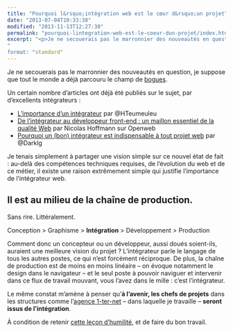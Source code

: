 ```yaml
---
title: "Pourquoi l&rsquo;intégration web est le cœur d&rsquo;un projet"
date: "2013-07-04T10:33:38"
modified: "2013-11-13T12:27:30"
permalink: "pourquoi-lintegration-web-est-le-coeur-dun-projet/index.html"
excerpt: "<p>Je ne secouerais pas le marronnier des nouveautés en question, je suppose que tout le monde a déjà parcouru le champ de bogues. Un certain nombre d&rsquo;articles ont déjà été publiés sur le sujet, par d&rsquo;excellents intégrateurs : L&rsquo;importance d&rsquo;un intégrateur par @HTeumeuleu De l’intégrateur au développeur front-end : un maillon essentiel de la qualité Web par Nicolas [&hellip;] <a href="https://www.ffoodd.fr/pourquoi-lintegration-web-est-le-coeur-dun-projet/" aria-hidden="true">Lire la suite de «&nbsp;Pourquoi l&rsquo;intégration web est le cœur d&rsquo;un projet&nbsp;» <span class="meta-nav">&rarr;</span></a></p>
"
format: "standard"
---
```

<p>Je ne secouerais pas le marronnier des nouveautés en question, je suppose que tout le monde a déjà parcouru le champ de <a title="Définition de bogue (nouvelle fenêtre)" href="http://www.linternaute.com/dictionnaire/fr/definition/bogue/" target="_blank">bogues</a>.</p>
<p>Un certain nombre d&rsquo;articles ont déjà été publiés sur le sujet, par d&rsquo;excellents intégrateurs :</p>
<ul>
<li><a title="L'importance d'un intégrateur (nouvelle fenêtre)" href="http://www.hteumeuleu.fr/l-importance-d-un-integrateur/" target="_blank">L&rsquo;importance d&rsquo;un intégrateur</a> par @HTeumeuleu</li>
<li><a title="De l’intégrateur au développeur front-end : un maillon essentiel de la qualité Web (nouvelle fenêtre)" href="http://openweb.eu.org/articles/integrateur-au-developpeur-front-end-un-maillon-essentiel-qualite-web" target="_blank">De l’intégrateur au développeur front-end : un maillon essentiel de la qualité Web</a> par Nicolas Hoffmann sur Openweb</li>
<li><a title="Pourquoi un (bon) intégrateur est indispensable à tout projet web (nouvelle fenêtre)" href="http://darklg.me/2013/06/pourquoi-un-bon-integrateur-est-indispensable-a-tout-projet-web/" target="_blank">Pourquoi un (bon) intégrateur est indispensable à tout projet web</a> par @Darklg</li>
</ul>
<p>Je tenais simplement à partager une vision simple sur ce nouvel état de fait : au-delà des compétences techniques requises, de l&rsquo;évolution du web et de ce métier, il existe une raison extrêmement simple qui justifie l&rsquo;importance de l&rsquo;intégrateur web.</p>
<h2>Il est au milieu de la chaîne de production.</h2>
<p>Sans rire. Littéralement.</p>
<p>Conception &gt; Graphisme &gt; <strong>Intégration</strong> &gt; Développement &gt; Production</p>
<p>Comment donc un concepteur ou un développeur, aussi doués soient-ils, auraient une meilleure vision du projet ? L&rsquo;intégrateur parle le langage de tous les autres postes, ce qui n&rsquo;est forcément réciproque. De plus, la chaîne de production est de moins en moins linéaire &#8211; on évoque notamment le design dans le navigateur &#8211; et le seul poste à pouvoir naviguer et intervenir dans ce flux de travail mouvant, vous l&rsquo;avez dans le mille : c&rsquo;est l&rsquo;intégrateur.</p>
<p>Le même constat m&rsquo;amène à penser qu&rsquo;<strong>à l&rsquo;avenir, les chefs de projets</strong> dans les structures comme l&rsquo;<a title="Création de site internet à Nantes (nouvelle fenêtre)" href="http://www.1-ter-net.com" target="_blank">agence 1-ter-net</a> &#8211; dans laquelle je travaille &#8211; <strong>seront issus de l&rsquo;intégration</strong>.</p>
<p>À condition de retenir <a title="&quot;L'intégration web, cette leçon d'humilité&quot; par Marie Guillaumet sur Les Intégristes (nouvelle fenêtre)" href="http://www.lesintegristes.net/2013/03/19/integration-web-humilite/" target="_blank">cette leçon d&rsquo;humilité</a>, et de faire du bon travail.</p>

